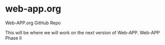 # web-app.org
Web-APP.org GitHub Repo

This will be where we will work on the next version of Web-APP.  Web-APP Phase II
